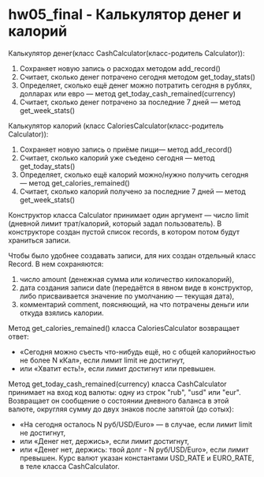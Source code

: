 # hw05_final - Калькулятор денег и калорий

Калькулятор денег(класс CashCalculator(класс-родитель Calculator)):
1. Сохраняет новую запись о расходах методом add_record()
2. Считает, сколько денег потрачено сегодня методом get_today_stats()
3. Определяет, сколько ещё денег можно потратить сегодня в рублях, долларах или евро — метод get_today_cash_remained(currency)
4. Считает, сколько денег потрачено за последние 7 дней — метод get_week_stats()

Калькулятор калорий (класс CaloriesCalculator(класс-родитель Calculator)):
1. Сохраняет новую запись о приёме пищи— метод add_record()
2. Считает, сколько калорий уже съедено сегодня — метод get_today_stats()
3. Определяет, сколько ещё калорий можно/нужно получить сегодня — метод get_calories_remained()
4. Считает, сколько калорий получено за последние 7 дней — метод get_week_stats()

Конструктор класса Calculator принимает один аргумент — число limit (дневной лимит трат/калорий, который задал пользователь). В конструкторе создан пустой список records, в котором потом будут храниться записи. 

Чтобы было удобнее создавать записи, для них создан отдельный класс Record. В нем сохраняются:
1. число amount (денежная сумма или количество килокалорий),
2. дата создания записи date (передаётся в явном виде в конструктор, либо присваивается значение по умолчанию — текущая дата),
3. комментарий comment, поясняющий, на что потрачены деньги или откуда взялись калории.

Метод get_calories_remained() класса CaloriesCalculator возвращает ответ:
- «Сегодня можно съесть что-нибудь ещё, но с общей калорийностью не более N кКал», если лимит limit не достигнут,
- или «Хватит есть!», если лимит достигнут или превышен.

Метод get_today_cash_remained(currency) класса CashCalculator принимает на вход код валюты: одну из строк "rub", "usd" или "eur".
Возвращает он сообщение о состоянии дневного баланса в этой валюте, округляя сумму до двух знаков после запятой (до сотых):
- «На сегодня осталось N руб/USD/Euro» — в случае, если лимит limit не достигнут,
- или «Денег нет, держись», если лимит достигнут,
- или «Денег нет, держись: твой долг - N руб/USD/Euro», если лимит превышен.
Курс валют указан константами USD_RATE и EURO_RATE, в теле класса CashCalculator.

